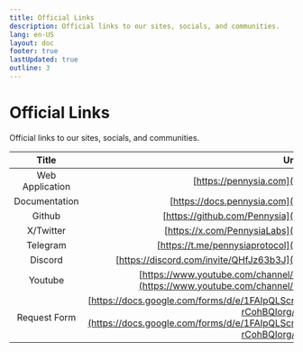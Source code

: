 ```yaml
---
title: Official Links
description: Official links to our sites, socials, and communities.
lang: en-US
layout: doc
footer: true
lastUpdated: true
outline: 3
---
```


# Official Links
Official links to our sites, socials, and communities.

| Title | Url |
| :------: | :----: |
| Web Application | [https://pennysia.com](https://pennysia.com) |
| Documentation | [https://docs.pennysia.com](https://docs.pennysia.com) |
| Github | [https://github.com/Pennysia](https://github.com/Pennysia) |
| X/Twitter | [https://x.com/PennysiaLabs](https://x.com/PennysiaLabs) |
| Telegram | [https://t.me/pennysiaprotocol](https://t.me/pennysiaprotocol) |
| Discord | [https://discord.com/invite/QHfJz63b3J](https://discord.com/invite/QHfJz63b3J) |
| Youtube | [https://www.youtube.com/channel/UCUKtUUwPZ9WOdiNvQAtJDdg/](https://www.youtube.com/channel/UCUKtUUwPZ9WOdiNvQAtJDdg/) |
| Request Form | [https://docs.google.com/forms/d/e/1FAIpQLScnudg5yaAFL1ZOz28co1CJ202a3k2ntr3LhLa-rCohBQIorg/viewform](https://docs.google.com/forms/d/e/1FAIpQLScnudg5yaAFL1ZOz28co1CJ202a3k2ntr3LhLa-rCohBQIorg/viewform) |